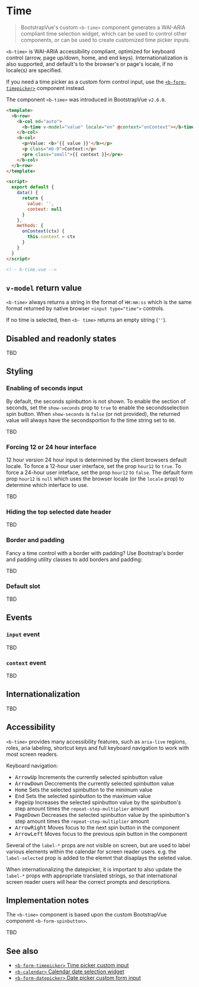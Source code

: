 # Time

> BootstrapVue's custom `<b-time>` component generates a WAI-ARIA compliant time selection widget,
> which can be used to control other components, or can be used to create customized time picker
> inputs.

`<b-time>` is WAI-ARIA accessibility compliant, optimized for keyboard control (arrow, page up/down,
home, and end keys). Internationalization is also supported, and default's to the browser's or page's
locale, if no locale(s) are specified.

If you need a time picker as a custom form control input, use the
[`<b-form-timepicker>`](/docs/components/form-timepicker) component instead.

The component `<b-time>` was introduced in BootstrapVue `v2.6.0`.

```html
<template>
  <b-row>
    <b-col md="auto">
      <b-time v-model="value" locale="en" @context="onContext"></b-time>
    </b-col>
    <b-col>
      <p>Value: <b>'{{ value }}'</b></p>
      <p class="mb-0">Context:</p>
      <pre class="small">{{ context }}</pre>
    </b-col>
  </b-row>
</template>

<script>
  export default {
    data() {
      return {
        value: '',
        context: null
      }
    },
    methods: {
      onContext(ctx) {
        this.context = ctx
      }
    }
  }
</script>

<!-- b-time.vue -->
```

## `v-model` return value

`<b-time>` always returns a string in the format of `HH:mm:ss` which is the same format returned by
native browser `<input type="time">` controls.

If no time is selected, then `<b- time>` returns an empty string (`''`).

## Disabled and readonly states

TBD

## Styling

### Enabling of seconds input

By default, the seconds spinbutton is not shown. To enable the section of seconds, set the `show-seconds`
prop to `true` to enable the secondsselection spin button. When `show-seconds` is `false` (or not
provided), the returned value will always have the secondsportion fo the time string set to `00`.

TBD

### Forcing 12 or 24 hour interface

12 hour version 24 hour input is determined by the client browsers default locale. To force a 12-hour
user interface, set the prop `hour12` to `true`. To force a 24-hour user inteface, set the prop
`hour12` to `false`. The default form prop `hour12` is `null` which uses the browser locale (or the
`locale` prop) to determine which interface to use.

TBD

### Hiding the top selected date header

TBD

### Border and padding

Fancy a time control with a border with padding? Use Bootstrap's border and padding utility classes
to add borders and padding:

TBD

### Default slot

TBD

## Events

### `input` event

TBD

### `context` event

TBD

## Internationalization

TBD

## Accessibility

`<b-time>` provides many accessibility features, such as `aria-live` regions, roles, aria labeling,
shortcut keys and full keyboard navigation to work with most screen readers.

Keyboard navigation:

- <kbd>ArrowUp</kbd> Increments the currently selected spinbutton value
- <kbd>ArrowDown</kbd> Deccrements the currently selected spinbutton value
- <kbd>Home</kbd> Sets the selected spinbutton to the minimum value
- <kbd>End</kbd> Sets the selected spinbutton to the maximum value
- <kbd>PageUp</kbd> Increases the selected spinbutton value by the spinbutton's step amount times the
  `repeat-step-multiplier` amount
- <kbd>PageDown</kbd> Decreases the selected spinbutton value by the spinbutton's step amount times
  the `repeat-step-multiplier` amount
- <kbd>ArrowRight</kbd> Moves focus to the next spin button in the component
- <kbd>ArrowLeft</kbd> Moves focus to the previous spin button in the component

Several of the `label-*` props are not visible on screen, but are used to label various
elements within the calendar for screen reader users. e.g. the `label-selected` prop is added
to the elemnt that disaplays the seleted value.

When internationalizing the datepicker, it is important to also update the `label-*` props with
appropriate translated strings, so that international screen reader users will hear the correct
prompts and descriptions.

## Implementation notes

The `<b-time>` component is based upon the custom BootstrapVue component `<b-form-spinbutton>`.

TBD

## See also

- [`<b-form-timepicker>` Time picker custom input](/docs/comonents/form-timepicker)
- [`<b-calendar>` Calendar date selection widget](/docs/components/calendar)
- [`<b-form-datepicker>` Date picker custom form input](/docs/components/form-datepicker)

